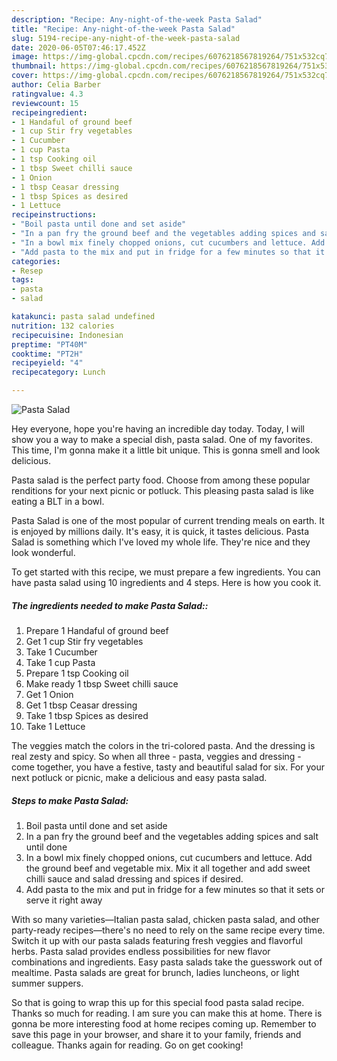 ```yaml
---
description: "Recipe: Any-night-of-the-week Pasta Salad"
title: "Recipe: Any-night-of-the-week Pasta Salad"
slug: 5194-recipe-any-night-of-the-week-pasta-salad
date: 2020-06-05T07:46:17.452Z
image: https://img-global.cpcdn.com/recipes/6076218567819264/751x532cq70/pasta-salad-recipe-main-photo.jpg
thumbnail: https://img-global.cpcdn.com/recipes/6076218567819264/751x532cq70/pasta-salad-recipe-main-photo.jpg
cover: https://img-global.cpcdn.com/recipes/6076218567819264/751x532cq70/pasta-salad-recipe-main-photo.jpg
author: Celia Barber
ratingvalue: 4.3
reviewcount: 15
recipeingredient:
- 1 Handaful of ground beef
- 1 cup Stir fry vegetables
- 1 Cucumber
- 1 cup Pasta
- 1 tsp Cooking oil
- 1 tbsp Sweet chilli sauce
- 1 Onion
- 1 tbsp Ceasar dressing
- 1 tbsp Spices as desired
- 1 Lettuce
recipeinstructions:
- "Boil pasta until done and set aside"
- "In a pan fry the ground beef and the vegetables adding spices and salt until done"
- "In a bowl mix finely chopped onions, cut cucumbers and lettuce. Add the ground beef and vegetable mix. Mix it all together and add sweet chilli sauce and salad dressing and spices if desired."
- "Add pasta to the mix and put in fridge for a few minutes so that it sets or serve it right away"
categories:
- Resep
tags:
- pasta
- salad

katakunci: pasta salad undefined
nutrition: 132 calories
recipecuisine: Indonesian
preptime: "PT40M"
cooktime: "PT2H"
recipeyield: "4"
recipecategory: Lunch

---
```



![Pasta Salad](https://img-global.cpcdn.com/recipes/6076218567819264/751x532cq70/pasta-salad-recipe-main-photo.jpg)

Hey everyone, hope you're having an incredible day today. Today, I will show you a way to make a special dish, pasta salad. One of my favorites. This time, I'm gonna make it a little bit unique. This is gonna smell and look delicious.

Pasta salad is the perfect party food. Choose from among these popular renditions for your next picnic or potluck. This pleasing pasta salad is like eating a BLT in a bowl.

Pasta Salad is one of the most popular of current trending meals on earth. It is enjoyed by millions daily. It's easy, it is quick, it tastes delicious. Pasta Salad is something which I've loved my whole life. They're nice and they look wonderful.


To get started with this recipe, we must prepare a few ingredients. You can have pasta salad using 10 ingredients and 4 steps. Here is how you cook it.

##### The ingredients needed to make Pasta Salad::

1. Prepare 1 Handaful of ground beef
1. Get 1 cup Stir fry vegetables
1. Take 1 Cucumber
1. Take 1 cup Pasta
1. Prepare 1 tsp Cooking oil
1. Make ready 1 tbsp Sweet chilli sauce
1. Get 1 Onion
1. Get 1 tbsp Ceasar dressing
1. Take 1 tbsp Spices as desired
1. Take 1 Lettuce


The veggies match the colors in the tri-colored pasta. And the dressing is real zesty and spicy. So when all three - pasta, veggies and dressing - come together, you have a festive, tasty and beautiful salad for six. For your next potluck or picnic, make a delicious and easy pasta salad. 

##### Steps to make Pasta Salad:

1. Boil pasta until done and set aside
1. In a pan fry the ground beef and the vegetables adding spices and salt until done
1. In a bowl mix finely chopped onions, cut cucumbers and lettuce. Add the ground beef and vegetable mix. Mix it all together and add sweet chilli sauce and salad dressing and spices if desired.
1. Add pasta to the mix and put in fridge for a few minutes so that it sets or serve it right away


With so many varieties—Italian pasta salad, chicken pasta salad, and other party-ready recipes—there&#39;s no need to rely on the same recipe every time. Switch it up with our pasta salads featuring fresh veggies and flavorful herbs. Pasta salad provides endless possibilities for new flavor combinations and ingredients. Easy pasta salads take the guesswork out of mealtime. Pasta salads are great for brunch, ladies luncheons, or light summer suppers. 

So that is going to wrap this up for this special food pasta salad recipe. Thanks so much for reading. I am sure you can make this at home. There is gonna be more interesting food at home recipes coming up. Remember to save this page in your browser, and share it to your family, friends and colleague. Thanks again for reading. Go on get cooking!

